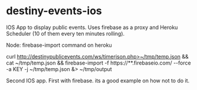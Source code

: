 # destiny-events-ios
IOS App to display public events. Uses firebase as a proxy and Heroku Scheduler (10 of them every ten minutes rolling). 

Node: firebase-import command on heroku

curl http://destinypublicevents.com/ws/timerjson.php>~/tmp/temp.json && cat ~/tmp/temp.json && firebase-import -f https://**.firebaseio.com/ --force -a KEY -j ~/tmp/temp.json &> ~/tmp/output


Second IOS app. First with firebase. its a good example on how not to do it. 
